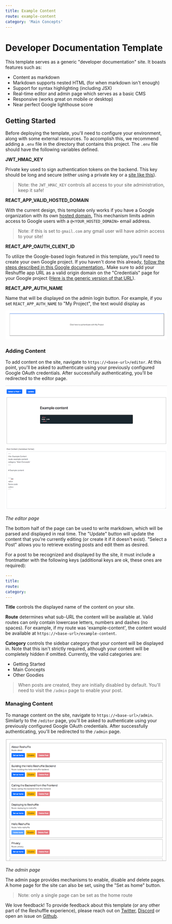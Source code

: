 ```yaml
---
title: Example Content
route: example-content
category: 'Main Concepts'
---
```


# Developer Documentation Template

This template serves as a generic "developer documentation" site. It boasts features such as:

* Content as markdown
* Markdown supports nested HTML (for when markdown isn't enough)
* Support for syntax highlighting (including JSX)
* Real-time editor and admin page which serves as a basic CMS
* Responsive (works great on mobile or desktop)
* Near perfect Google lighthouse score

## Getting Started

Before deploying the template, you'll need to configure your environment, along with some external resources. To accomplish this, we recommend adding a `.env` file in the directory that contains this project. The `.env` file should have the following variables defined.

**JWT_HMAC_KEY**

Private key used to sign authentication tokens on the backend. This key should be long and secure (either using a private key or a [site like this](https://www.uuidgenerator.net/)). 

> Note: the `JWT_HMAC_KEY` controls all access to your site administration, keep it safe!


**REACT_APP_VALID_HOSTED_DOMAIN**

With the current design, this template only works if you have a Google organization with its own [hosted domain.](https://developers.google.com/identity/protocols/OpenIDConnect#hd-param) This mechanism limits admin access to Google users with a `@<YOUR_HOSTED_DOMAIN>` email address.

> Note: if this is set to `gmail.com` any gmail user will have admin access to your site!


**REACT_APP_OAUTH_CLIENT_ID**

To utilize the Google-based login featured in this template, you'll need to create your own Google project. If you haven't done this already, [follow the steps described in this Google documentation.](https://developers.google.com/identity/protocols/OAuth2). Make sure to add your Reshuffle app URL as a valid origin domain on the "Credentials" page for your Google project ([Here is the generic version of that URL](https://console.developers.google.com/apis/credentials/oauthclient/)). 



**REACT_APP_AUTH_NAME**

Name that will be displayed on the admin login button. For example, if you set `REACT_APP_AUTH_NAME` to "My Project", the text would display as

![](https://raw.githubusercontent.com/binaris/dev-docs-content/master/assets/auth-button-example.png)


### Adding Content

To add content on the site, navigate to `https://<base-url>/editor`. At this point, you'll be asked to authenticate using your previously configured Google OAuth credentials. After successfully authenticating, you'll be redirected to the editor page.

![](https://raw.githubusercontent.com/binaris/dev-docs-content/master/assets/dev-editor-screen.png)

_The editor page_

The bottom half of the page can be used to write markdown, which will be parsed and displayed in real time. The "Update" button will update the content that you're currently editing (or create it if it doesn't exist). "Select a Post" allows you to retrieve existing posts and edit them as desired.

For a post to be recognized and displayed by the site, it must include a frontmatter with the following keys (additional keys are ok, these ones are required):

```yaml
---
title:
route:
category:
---
```

**Title** controls the displayed name of the content on your site. 

**Route** determines what sub-URL the content will be available at. Valid routes can only contain lowercase letters, numbers and dashes (no spaces). For example, if my route was 'example-content', the content would be available at `https://<base-url>/example-content`.

**Category** controls the sidebar category that your content will be displayed in. Note that this isn't strictly required, although your content will be completely hidden if omitted. Currently, the valid categories are:

* Getting Started
* Main Concepts
* Other Goodies


> When posts are created, they are initially disabled by default. You'll need to visit the `/admin` page to enable your post.

### Managing Content

To manage content on the site, navigate to `https://<base-url>/admin`. Similarly to the `/editor` page, you'll be asked to authenticate using your previously configured Google OAuth credentials. After successfully authenticating, you'll be redirected to the `/admin` page.

![](https://raw.githubusercontent.com/binaris/dev-docs-content/master/assets/dev-admin-screen.png)

_The admin page_

The admin page provides mechanisms to enable, disable and delete pages. A home page for the site can also be set, using the "Set as home" button.

> Note: only a single page can be set as the home route


We love feedback! To provide feedback about this template (or any other part of the Reshuffle experience), please reach out on [Twitter](https://twitter.com/reshufflehq), [Discord](https://discord.gg/M8CC5hy) or open an issue on [Github](https://github.com/reshufflehq).


<br />
